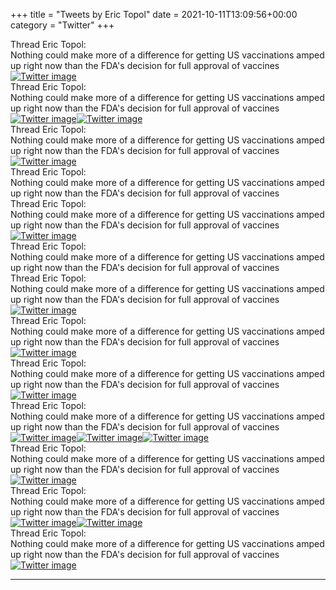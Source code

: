 +++
title = "Tweets by Eric Topol" 
date = 2021-10-11T13:09:56+00:00
category = "Twitter"
+++
<div class="tweet"> 
<div class="profile"> 
Thread Eric Topol: 
</div> 
<div class="tweet-content">Nothing could make more of a difference for getting US vaccinations amped up right now than the FDA's decision for full approval of vaccines</div></div><a href="FBa59heVcAI3QI6.jpg"  ><img src="FBa59heVcAI3QI6.jpg" alt="Twitter image" ></img></a><div class="tweet"> 
<div class="profile"> 
Thread Eric Topol: 
</div> 
<div class="tweet-content">Nothing could make more of a difference for getting US vaccinations amped up right now than the FDA's decision for full approval of vaccines</div></div><a href="FBa8RO6VIAMw1Nx.jpg"  ><img src="FBa8RO6VIAMw1Nx.jpg" alt="Twitter image" ></img></a><a href="FBa8TR2UUAAKLsj.png"  ><img src="FBa8TR2UUAAKLsj.png" alt="Twitter image" ></img></a><div class="tweet"> 
<div class="profile"> 
Thread Eric Topol: 
</div> 
<div class="tweet-content">Nothing could make more of a difference for getting US vaccinations amped up right now than the FDA's decision for full approval of vaccines</div></div><a href="FBa-ZivVIAAq__N.jpg"  ><img src="FBa-ZivVIAAq__N.jpg" alt="Twitter image" ></img></a><div class="tweet"> 
<div class="profile"> 
Thread Eric Topol: 
</div> 
<div class="tweet-content">Nothing could make more of a difference for getting US vaccinations amped up right now than the FDA's decision for full approval of vaccines</div></div><div class="tweet"> 
<div class="profile"> 
Thread Eric Topol: 
</div> 
<div class="tweet-content">Nothing could make more of a difference for getting US vaccinations amped up right now than the FDA's decision for full approval of vaccines</div></div><a href="FBbTKKXVQAEE1uJ.jpg"  ><img src="FBbTKKXVQAEE1uJ.jpg" alt="Twitter image" ></img></a><div class="tweet"> 
<div class="profile"> 
Thread Eric Topol: 
</div> 
<div class="tweet-content">Nothing could make more of a difference for getting US vaccinations amped up right now than the FDA's decision for full approval of vaccines</div></div><div class="tweet"> 
<div class="profile"> 
Thread Eric Topol: 
</div> 
<div class="tweet-content">Nothing could make more of a difference for getting US vaccinations amped up right now than the FDA's decision for full approval of vaccines</div></div><a href="FBbhl5OVgAEUOjb.jpg"  ><img src="FBbhl5OVgAEUOjb.jpg" alt="Twitter image" ></img></a><div class="tweet"> 
<div class="profile"> 
Thread Eric Topol: 
</div> 
<div class="tweet-content">Nothing could make more of a difference for getting US vaccinations amped up right now than the FDA's decision for full approval of vaccines</div></div><a href="FBbkfYzVEAcmQJF.jpg"  ><img src="FBbkfYzVEAcmQJF.jpg" alt="Twitter image" ></img></a><div class="tweet"> 
<div class="profile"> 
Thread Eric Topol: 
</div> 
<div class="tweet-content">Nothing could make more of a difference for getting US vaccinations amped up right now than the FDA's decision for full approval of vaccines</div></div><a href="FBcBsvdVkAQMwip.jpg"  ><img src="FBcBsvdVkAQMwip.jpg" alt="Twitter image" ></img></a><div class="tweet"> 
<div class="profile"> 
Thread Eric Topol: 
</div> 
<div class="tweet-content">Nothing could make more of a difference for getting US vaccinations amped up right now than the FDA's decision for full approval of vaccines</div></div><a href="FBcr_DvVUAExY8e.jpg"  ><img src="FBcr_DvVUAExY8e.jpg" alt="Twitter image" ></img></a><a href="FBcr5fYVgAAuJTA.jpg"  ><img src="FBcr5fYVgAAuJTA.jpg" alt="Twitter image" ></img></a><a href="FBcr7DYVcAICk2m.jpg"  ><img src="FBcr7DYVcAICk2m.jpg" alt="Twitter image" ></img></a><div class="tweet"> 
<div class="profile"> 
Thread Eric Topol: 
</div> 
<div class="tweet-content">Nothing could make more of a difference for getting US vaccinations amped up right now than the FDA's decision for full approval of vaccines</div></div><a href="FBdM41GVcAEBd6u.jpg"  ><img src="FBdM41GVcAEBd6u.jpg" alt="Twitter image" ></img></a><div class="tweet"> 
<div class="profile"> 
Thread Eric Topol: 
</div> 
<div class="tweet-content">Nothing could make more of a difference for getting US vaccinations amped up right now than the FDA's decision for full approval of vaccines</div></div><a href="FBdRCuQVEAEeMVd.jpg"  ><img src="FBdRCuQVEAEeMVd.jpg" alt="Twitter image" ></img></a><a href="FBdQtvjVEAItPwr.jpg"  ><img src="FBdQtvjVEAItPwr.jpg" alt="Twitter image" ></img></a><div class="tweet"> 
<div class="profile"> 
Thread Eric Topol: 
</div> 
<div class="tweet-content">Nothing could make more of a difference for getting US vaccinations amped up right now than the FDA's decision for full approval of vaccines</div></div><a href="FBdzrsDVQAEoafn.jpg"  ><img src="FBdzrsDVQAEoafn.jpg" alt="Twitter image" ></img></a>

---
